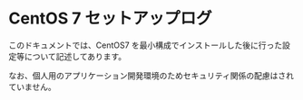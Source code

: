 # CentOS 7 セットアップログ

このドキュメントでは、CentOS7 を最小構成でインストールした後に行った設定等について記述してあります。

なお、個人用のアプリケーション開発環境のためセキュリティ関係の配慮はされていません。
